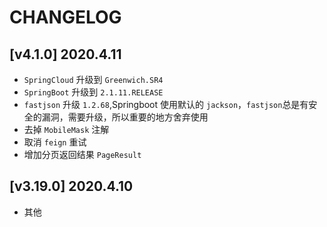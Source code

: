 ﻿# CHANGELOG

## [v4.1.0] 2020.4.11
- `SpringCloud` 升级到 `Greenwich.SR4`
- `SpringBoot` 升级到 `2.1.11.RELEASE`
- `fastjson` 升级 `1.2.68`,Springboot 使用默认的 `jackson`，`fastjson`总是有安全的漏洞，需要升级，所以重要的地方舍弃使用
- 去掉 `MobileMask` 注解
- 取消 `feign` 重试 
- 增加分页返回结果 `PageResult`

## [v3.19.0] 2020.4.10
- 其他